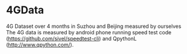 # 4GData
4G Dataset over 4 months in Suzhou and Beijing measured by ourselves
The 4G data is measured by android phone running speed test code (https://github.com/sivel/speedtest-cli) and QpythonL (http://www.qpython.com/).
